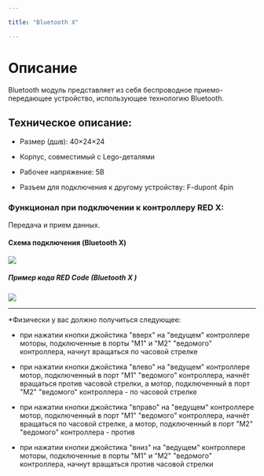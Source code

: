 ```yaml
---

title: "Bluetooth X"

---
```


# Описание 

Bluetooth модуль представляет из себя беспроводное приемо-передающее устройство, использующее технологию Bluetooth.

## Техническое описание: 

- Размер (д*ш*в): 40×24×24

- Корпус, совместимый с Lego-деталями

- Рабочее напряжение: 5В

- Разъем для подключения к другому устройству: F-dupont 4pin

### Функционал при подключении к контроллеру RED X: 

Передача и прием данных.

#### Схема подключения (Bluetooth X) 

![](https://optim.tildacdn.com/tild6664-3136-4835-a333-383661323130/-/format/webp/Bluetooth_X.jpeg)

##### Пример кода RED Code (Bluetooth X ) 

![](https://optim.tildacdn.com/tild3130-3735-4236-b835-303766363438/-/format/webp/1680945__Bluetooth_X.jpg)

---

*Физически у вас должно получиться следующее:

- при нажатии кнопки джойстика "вверх" на "ведущем" контроллере моторы, подключенные в порты "M1" и "M2" "ведомого" контроллера, начнут вращаться по часовой стрелке

- при нажатии кнопки джойстика "влево" на "ведущем" контроллере мотор, подключенный в порт "M1" "ведомого" контроллера, начнёт вращаться против часовой стрелки, а мотор, подключенный в порт "M2" "ведомого" контроллера - по часовой стрелке

- при нажатии кнопки джойстика "вправо" на "ведущем" контроллере мотор, подключенный в порт "M1" "ведомого" контроллера, начнёт вращаться по часовой стрелке, а мотор, подключенный в порт "M2" "ведомого" контроллера - против

- при нажатии кнопки джойстика "вниз" на "ведущем" контроллере моторы, подключенные в порты "M1" и "M2" "ведомого" контроллера, начнут вращаться против часовой стрелки